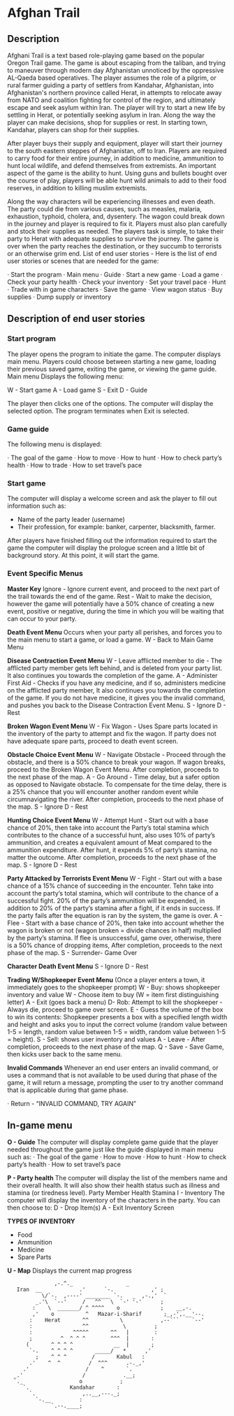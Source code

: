 # Afghan Trail      
## Description
Afghani Trail is a text based role-playing game based on the popular Oregon Trail game. The game is about escaping from the taliban, and trying to maneuver through modern day Afghanistan unnoticed by the oppressive AL-Qaeda based operatives. The player assumes the role of a pilgrim, or rural farmer guiding a party of settlers from Kandahar, Afghanistan, into Afghanistan's northern province called Herat, in attempts to relocate away from NATO and coalition fighting for control of the region, and ultimately escape and seek asylum within Iran. The player will try to start a new life by settling in Herat, or potentially seeking asylum in Iran. Along the way the player can make decisions, shop for supplies or rest. In starting town, Kandahar, players can shop for their supplies.

After player buys their supply and equipment, player will start their journey to the south eastern steppes of Afghanistan, off to Iran. Players are required to carry food for their entire journey, in addition to medicine, ammunition to hunt local wildlife, and defend themselves from extremists. An important aspect of the game is the ability to hunt. Using guns and bullets bought over the course of play, players will be able hunt wild animals to add to their food reserves, in addition to killing muslim extremists.

Along the way characters will be experiencing illnesses and even death. The party could die from various causes, such as measles, malaria, exhaustion, typhoid, cholera, and, dysentery. The wagon could break down in the journey and player is required to fix it. Players must also plan carefully and stock their supplies as needed. The players task is simple, to take their party to Herat with adequate supplies to survive the journey. The game is over when the party reaches the destination, or they succumb to terrorists or an otherwise grim end.
List of end user stories -
Here is the list of end user stories or scenes that are needed for the game:

·         Start the program
·         Main menu
·         Guide
·         Start a new game
·         Load a game
·         Check your party health
·         Check your inventory
·         Set your travel pace
·         Hunt
·         Trade with in game characters
·         Save the game
·         View wagon status
·         Buy supplies
·         Dump supply or inventory

## Description of end user stories
### Start program 
The player opens the program to initiate the game. The computer displays main menu. Players could choose between starting a new game, loading their previous saved game, exiting the game, or viewing the game guide.
Main menu
Displays the following menu:

W - Start game
A - Load game
S - Exit
D - Guide

The player then clicks one of the options. The computer will display the selected option. The program terminates when Exit is selected.

### Game guide
The following menu is displayed:

·         The goal of the game
·         How to move
·         How to hunt
·         How to check party’s health
·         How to trade
·         How to set travel’s pace

### Start game
The computer will display a welcome screen and ask the player to fill out information such as:           
- Name of the party leader (username)
- Their profession, for example: banker, carpenter, blacksmith, farmer.

After players have finished filling out the information required to start the game the computer will display the prologue screen and a little bit of background story. At this point, it will start the game.

### Event Specific Menus
**Master Key** 
Ignore - Ignore current event, and proceed to the next part of the trail towards the end of the game.
Rest - Wait to make the decision, however the game will potentially have a 50% chance of creating a new event, positive or negative, during the time in which you will be waiting that can occur to your party.


**Death Event Menu** 
Occurs when your party all perishes, and forces you to the main menu to start a game, or load a game.
W - Back to Main Game Menu

**Disease Contraction Event Menu** 
W - Leave afflicted member to die - The afflicted party member gets left behind, and is deleted from your party list. It also continues you towards the completion of the game.
A - Administer First Aid - Checks if you have any medicine, and if so, administers medicine on the afflicted party member,  It also continues you towards the completion of the game. If you do not have medicine, it gives you the invalid command, and pushes you back to the Disease Contraction Event Menu.
S - Ignore
D - Rest

**Broken Wagon Event Menu** 
W - Fix Wagon - Uses Spare parts located in the inventory of the party to attempt and fix the wagon. If party does not have adequate spare parts, proceed to death event screen. 

**Obstacle Choice Event Menu**
W - Navigate Obstacle - Proceed through the obstacle, and there is a 50% chance to break your wagon. If wagon breaks, proceed to the Broken Wagon Event Menu. After completion, proceeds to the next phase of the map.
A - Go Around - Time delay, but a safer option as opposed to Navigate obstacle. To compensate for the time delay, there is a 25% chance that you will encounter another random event while circumnavigating the river. After completion, proceeds to the next phase of the map.
S - Ignore
D - Rest

**Hunting Choice Event Menu**
W - Attempt Hunt - Start out with a base chance of 20%, then take into account the Party’s total stamina which contributes to the chance of a successful hunt, also uses 10% of party’s ammunition, and creates a equivalent amount of Meat compared to the ammunition expenditure. After hunt, it expends 5% of party’s stamina, no matter the outcome. After completion, proceeds to the next phase of the map.
S - Ignore
D - Rest

**Party Attacked by Terrorists Event Menu**
W - Fight - Start out with a base chance of a 15% chance of succeeding in the encounter. Tehn take into account the party’s total stamina, which will contribute to the chance of a successful fight. 20% of the party’s ammunition will be expended, in addition to 20% of the party’s stamina after a fight, if it ends in success. If the party fails after the equation is ran by the system, the game is over. 
A - Flee - Start with a base chance of 20%, then take into account whether the wagon is broken or not (wagon broken = divide chances in half) multiplied by the party’s stamina. If flee is unsuccessful, game over, otherwise, there is a 50% chance of dropping items, After completion, proceeds to the next phase of the map.
S - Surrender- Game Over

**Character Death Event Menu**
S - Ignore 
D - Rest

**Trading W/Shopkeeper Event Menu** (Once a player enters a town, it immediately goes to the shopkeeper prompt)
W - Buy: shows shopkeeper inventory and value
	W - Choose item to buy (W = item first distinguishing letter)
A  - Exit (goes back a menu)
D- Rob: Attempt to kill the shopkeeper
	-Always die, proceed to game over screen.
E - Guess the volume of the box to win its contents: Shopkeeper presents a box with a specified length width and height and asks you to input the correct volume (random value between 1-5 = length, random value between 1-5 = width, random value between 1-5 = height).
S - Sell: shows user inventory and values
A - Leave - After completion, proceeds to the next phase of the map.
Q - Save - Save Game, then kicks user back to the same menu.


**Invalid Commands**
Whenever an end user enters an invalid command, or uses a command that is not available to be used during that phase of the game, it will return a message, prompting the user to try another command that is applicable during that game phase. 

·         Return - “INVALID COMMAND, TRY AGAIN”

## In-game menu

**O - Guide**
The computer will display complete game guide that the player needed throughout the game just like the guide displayed in main menu such as:
·         The goal of the game
·         How to move
·         How to hunt
·         How to check party’s health
·         How to set travel’s pace


**P - Party health**
The computer will display the list of the members name and their overall health. It will also show their health status such as illness and stamina (or tiredness level).
	Party Member
Health
Stamina
I - Inventory
The computer will display the inventory of the characters in the party. You can then choose to:
D - Drop Item(s)
A - Exit Inventory Screen

**TYPES OF INVENTORY**
- Food 
- Ammunition
- Medicine
- Spare Parts



**U - Map**
Displays the current map progress 

                   ,-.^._                 _
       Iran  __            .'      `-.            ,' ;
               \/`-.  ,----' ________ `-.   _  ,-.,'  `
             _.'\  `--'     /   ^^   \  `-' '-'      ;
            :    \  _______/ ^ ^^^^    o             ;    __,-.
            ,'    o          ^   Mazar-i-Sharif       ;_,-',.__'--.
           :    Herat       ^^          \            ,--```    `--'
           :                ^^           \         ;
           :             ^^^^^       ^^   |        :
           ;         ^  ^ ^ ^        ^^^  |       :
          (       ^ ^ ^ ^             __  |       ;
           `-.    ^ ^ ^ ^       _____/   *      ,'
             ;    ^ ^ ^        /       Kabul   :
           .'    ^  ^         /  ^^^      .-._,'
         .'                  /    ^       `.
      _.'                   /            .__;
      `._                  o            ;
         `.             Kandahar       :    
           `.               ,..__,---._;    
             `-.__         :                
                  `.--.____;   
 
                                           
                                           




 
